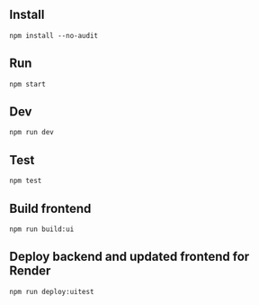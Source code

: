 ## Install
`npm install --no-audit`  

## Run
`npm start`  

## Dev
`npm run dev`  

## Test
`npm test`  

## Build frontend
`npm run build:ui`  

## Deploy backend and updated frontend for Render
`npm run deploy:uitest`  